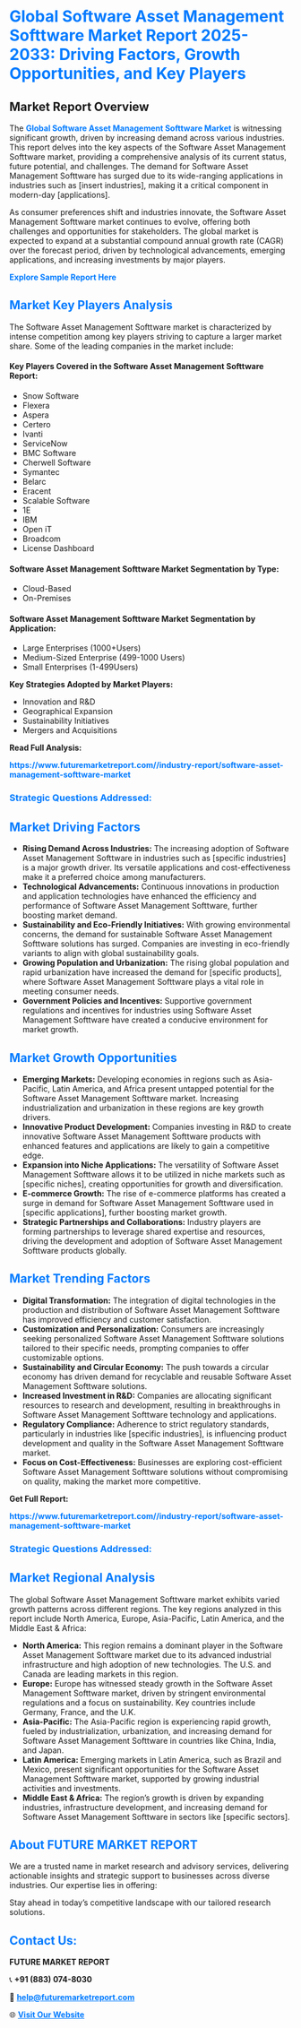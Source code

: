 <h1 style="color: #007BFF;">Global Software Asset Management Softtware Market Report 2025-2033: Driving Factors, Growth Opportunities, and Key Players</h1>

<section id="overview">
<h2>Market Report Overview</h2>
<p>The <a href="https://www.futuremarketreport.com//industry-report/software-asset-management-softtware-market" style="color: #007BFF; text-decoration: none;"><strong>Global Software Asset Management Softtware Market</strong></a> is witnessing significant growth, driven by increasing demand across various industries. This report delves into the key aspects of the Software Asset Management Softtware market, providing a comprehensive analysis of its current status, future potential, and challenges. The demand for Software Asset Management Softtware has surged due to its wide-ranging applications in industries such as [insert industries], making it a critical component in modern-day [applications].</p>
<p>As consumer preferences shift and industries innovate, the Software Asset Management Softtware market continues to evolve, offering both challenges and opportunities for stakeholders. The global market is expected to expand at a substantial compound annual growth rate (CAGR) over the forecast period, driven by technological advancements, emerging applications, and increasing investments by major players.</p>
</section>

<section id="overview">
<p><a href="https://www.futuremarketreport.com//request-sample/reportId=51913" style="color: #007BFF; text-decoration: none;"><strong>Explore Sample Report Here</strong></a></p>
</section>

<section id="key-players">
<h2 style="color: #007BFF;">Market Key Players Analysis</h2>
<p>The Software Asset Management Softtware market is characterized by intense competition among key players striving to capture a larger market share. Some of the leading companies in the market include:</p>
<h4>Key Players Covered in the Software Asset Management Softtware Report:</h4>
<ul><li>Snow Software</li><li>Flexera</li><li>Aspera</li><li>Certero</li><li>Ivanti</li><li>ServiceNow</li><li>BMC Software</li><li>Cherwell Software</li><li>Symantec</li><li>Belarc</li><li>Eracent</li><li>Scalable Software</li><li>1E</li><li>IBM</li><li>Open iT</li><li>Broadcom</li><li>License Dashboard</li></ul>
<h4>Software Asset Management Softtware Market Segmentation by Type:</h4>
<ul><li>Cloud-Based</li><li>On-Premises</li></ul>

<h4>Software Asset Management Softtware Market Segmentation by Application:</h4>
<ul><li>Large Enterprises (1000+Users)</li><li>Medium-Sized Enterprise (499-1000 Users)</li><li>Small Enterprises (1-499Users)</li></ul>
<p><strong>Key Strategies Adopted by Market Players:</strong></p>
<ul>
<li>Innovation and R&D</li>
<li>Geographical Expansion</li>
<li>Sustainability Initiatives</li>
<li>Mergers and Acquisitions</li>
</ul>
</section>

<section>
<p><strong>Read Full Analysis: </strong></p><a href="https://www.futuremarketreport.com//industry-report/software-asset-management-softtware-market" style="color: #007BFF; text-decoration: none;"><strong>https://www.futuremarketreport.com//industry-report/software-asset-management-softtware-market</strong></a>
<h3 style="color: #007BFF;">Strategic Questions Addressed:</h3>
</section>

<section id="driving-factors">
<h2 style="color: #007BFF;">Market Driving Factors</h2>
<ul>
<li><strong>Rising Demand Across Industries:</strong> The increasing adoption of Software Asset Management Softtware in industries such as [specific industries] is a major growth driver. Its versatile applications and cost-effectiveness make it a preferred choice among manufacturers.</li>
<li><strong>Technological Advancements:</strong> Continuous innovations in production and application technologies have enhanced the efficiency and performance of Software Asset Management Softtware, further boosting market demand.</li>
<li><strong>Sustainability and Eco-Friendly Initiatives:</strong> With growing environmental concerns, the demand for sustainable Software Asset Management Softtware solutions has surged. Companies are investing in eco-friendly variants to align with global sustainability goals.</li>
<li><strong>Growing Population and Urbanization:</strong> The rising global population and rapid urbanization have increased the demand for [specific products], where Software Asset Management Softtware plays a vital role in meeting consumer needs.</li>
<li><strong>Government Policies and Incentives:</strong> Supportive government regulations and incentives for industries using Software Asset Management Softtware have created a conducive environment for market growth.</li>
</ul>
</section>

<section id="growth-opportunities">
<h2 style="color: #007BFF;">Market Growth Opportunities</h2>
<ul>
<li><strong>Emerging Markets:</strong> Developing economies in regions such as Asia-Pacific, Latin America, and Africa present untapped potential for the Software Asset Management Softtware market. Increasing industrialization and urbanization in these regions are key growth drivers.</li>
<li><strong>Innovative Product Development:</strong> Companies investing in R&D to create innovative Software Asset Management Softtware products with enhanced features and applications are likely to gain a competitive edge.</li>
<li><strong>Expansion into Niche Applications:</strong> The versatility of Software Asset Management Softtware allows it to be utilized in niche markets such as [specific niches], creating opportunities for growth and diversification.</li>
<li><strong>E-commerce Growth:</strong> The rise of e-commerce platforms has created a surge in demand for Software Asset Management Softtware used in [specific applications], further boosting market growth.</li>
<li><strong>Strategic Partnerships and Collaborations:</strong> Industry players are forming partnerships to leverage shared expertise and resources, driving the development and adoption of Software Asset Management Softtware products globally.</li>
</ul>
</section>

<section id="trending-factors">
<h2 style="color: #007BFF;">Market Trending Factors</h2>
<ul>
<li><strong>Digital Transformation:</strong> The integration of digital technologies in the production and distribution of Software Asset Management Softtware has improved efficiency and customer satisfaction.</li>
<li><strong>Customization and Personalization:</strong> Consumers are increasingly seeking personalized Software Asset Management Softtware solutions tailored to their specific needs, prompting companies to offer customizable options.</li>
<li><strong>Sustainability and Circular Economy:</strong> The push towards a circular economy has driven demand for recyclable and reusable Software Asset Management Softtware solutions.</li>
<li><strong>Increased Investment in R&D:</strong> Companies are allocating significant resources to research and development, resulting in breakthroughs in Software Asset Management Softtware technology and applications.</li>
<li><strong>Regulatory Compliance:</strong> Adherence to strict regulatory standards, particularly in industries like [specific industries], is influencing product development and quality in the Software Asset Management Softtware market.</li>
<li><strong>Focus on Cost-Effectiveness:</strong> Businesses are exploring cost-efficient Software Asset Management Softtware solutions without compromising on quality, making the market more competitive.</li>
</ul>
</section>

<section>
<p><strong>Get Full Report: </strong></p><a href="https://www.futuremarketreport.com//industry-report/software-asset-management-softtware-market" style="color: #007BFF; text-decoration: none;"><strong>https://www.futuremarketreport.com//industry-report/software-asset-management-softtware-market</strong></a>
<h3 style="color: #007BFF;">Strategic Questions Addressed:</h3>
</section>


<section id="regional-analysis">
<h2 style="color: #007BFF;">Market Regional Analysis</h2>
<p>The global Software Asset Management Softtware market exhibits varied growth patterns across different regions. The key regions analyzed in this report include North America, Europe, Asia-Pacific, Latin America, and the Middle East & Africa:</p>
<ul>
<li><strong>North America:</strong> This region remains a dominant player in the Software Asset Management Softtware market due to its advanced industrial infrastructure and high adoption of new technologies. The U.S. and Canada are leading markets in this region.</li>
<li><strong>Europe:</strong> Europe has witnessed steady growth in the Software Asset Management Softtware market, driven by stringent environmental regulations and a focus on sustainability. Key countries include Germany, France, and the U.K.</li>
<li><strong>Asia-Pacific:</strong> The Asia-Pacific region is experiencing rapid growth, fueled by industrialization, urbanization, and increasing demand for Software Asset Management Softtware in countries like China, India, and Japan.</li>
<li><strong>Latin America:</strong> Emerging markets in Latin America, such as Brazil and Mexico, present significant opportunities for the Software Asset Management Softtware market, supported by growing industrial activities and investments.</li>
<li><strong>Middle East & Africa:</strong> The region’s growth is driven by expanding industries, infrastructure development, and increasing demand for Software Asset Management Softtware in sectors like [specific sectors].</li>
</ul>
</section>

<footer>
<h2 style="color: #007BFF;">About FUTURE MARKET REPORT</h2>
<p>We are a trusted name in market research and advisory services, delivering actionable insights and strategic support to businesses across diverse industries. Our expertise lies in offering:</p>

<p>Stay ahead in today’s competitive landscape with our tailored research solutions.</p>

<h2 style="color: #007BFF;">Contact Us:</h2>
<p><strong>FUTURE MARKET REPORT</strong></p>
<p>📞 <strong>+91 (883) 074-8030</strong></p>
<p>📧 <strong><a href="mailto:help@futuremarketreport.com" style="color: #007BFF;">help@futuremarketreport.com</a></strong></p>
<p>🌐 <strong><a href="https://www.futuremarketreport.com/" style="color: #007BFF;">Visit Our Website</a></strong></p>
</footer>